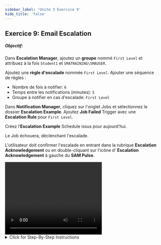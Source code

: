 ```yaml
---
sidebar_label: 'Unite 3 Exercice 9'
hide_title: 'false'
---
```


## Exercice 9: Email Escalation

##### Objectif: 

Dans **Escalation Manager**, ajoutez un **groupe** nommé ```First Level``` et attribuez à la fois ```Student1``` et ```SMATRAINING\SMAUSER```.

Ajoutez une **règle d'escalade** nommée ```First Level```. Ajouter une séquence de règles :

* Nombre de fois à notifier: ```6```
* Temps entre les notifications (minutes): ```5```
* Groupe à notifier en cas d'escalade: ```First Level```

Dans **Notification Manager**, cliquez sur l'onglet Jobs et sélectionnez le dossier **Escalation Example**. Ajoutez **Job Failed** Trigger avec une **Escalation Rule** pour ```First Level```.

Créez l’**Escalation Example** Schedule issus pour aujourd'hui.

Le Job échouera, déclenchant l'escalade.

L'utilisateur doit confirmer l'escalade en entrant dans la rubrique **Escalation Acknowledgement** ou en double-cliquant sur l'icône d' **Escalation Acknowledgement** à gauche du **SAM Pulse**.


<div>
<video width="320" height="240" controls>
  <source src="videobasic/U3E9.mp4" type="video/mp4"></source>
Your browser does not support the video tag.
</video>
</div>


<details>

<summary>Click for Step-By-Step Instructions</summary>

<summary>Cliquez pour obtenir des instructions étape par étape</summary>

1. Sous la rubrique **Management**, double-cliquez sur **Escalation Manager**.
2. Dans le cadre **Group**, cliquez sur le bouton **Add**.
3. Le menu pop-up **Group Name** apparaît.
4. Dans la zone de texte **Group Name**, tapez ```First Level```.
5. Dans la zone **Available Users**, sélectionnez Student1 et ```SMATRAINING\SMAUSER```.
6. Cliquez sur le bouton **Flèche verte** pour pousser l'utilisateur sélectionné vers la zone **Utilisateurs affectés (Assigned Users)**.
7. Cliquez sur le bouton **Save**.
8. Assurez-vous qu’**Escalation Manager** est toujours ouvert.
9. Dans le cadre **Rules**, cliquez sur le bouton **Add**.
10. Le menu pop-up **Escalation Rule Add/Edit** apparaît.
11. Dans la zone de texte **Rule Name**, tapez ```First Level```.
12. Sous **Rule Sequences**, cliquez sur le bouton **Add**.
13. Le menu pop-up **Escalation Group Entry Add/Edit** apparaît.
14. Dans la zone de texte **Number of Times To Be Notified**, entrez ```6```.
15. Dans la zone de texte **Time between Notifications (minutes)**: entrez ```5```.
16. Dans la liste déroulante **Group to Notify on Escalation**, sélectionnez ```First Level```.
17. Cliquez sur le bouton **Add**.
18. Assurez-vous que la nouvelle **règle (Rules)** est répertoriée dans la grille de l'écran **Escalation Rule Add/Edit**.

:::note Remarque
Si vous aviez besoin d'ajouter plusieurs niveaux d'escalade, vous devez cliquer à nouveau sur Add et suivre la même procedure.
:::

19. Cliquez sur le bouton **Save**.
20. Fermez l'onglet **Escalation Manager** en cliquant sur le **X**.
21. Sous la rubrique **Management**, double-cliquez sur **Notification Manager**.
22. Sous **Notification Triggers**, cliquez sur l'onglet **Jobs**.
23. Développez le dossier **Escalation Example** 
24. Sélectionnez **Job Failed** 
25. Cliquez sur le menu déroulant **Escalation Rule** et sélectionnez ```First Level```.
26. Cliquez sur le bouton **Save**.
27. Fermez **Notification Manager** en cliquant sur le **X** sur l'onglet.
28. Sous la rubrique **Operations**, double-cliquez sur **Schedule Build**.
29. La **fenêtre** pop-up **Build Schedules** apparaîtra.
30. Sous **Schedule Selection**, sélectionnez Escalation Example.
31. Cliquez sur le bouton **Build**.
32. Sélectionnez le bouton radio **Released**.
33. Cliquez sur **OK**.
34. Fermez la fenêtre pop-up **Build Schedules**
35. Le seul Job d’Escalation Example échouera lors du déclenchement de l'évent d'escalade.
36. Si vous ouvrez Thunderbird, vous devriez voir l'alerte initiale ainsi qu'un autre e-mail vous informant que ce processus a été mis en escalade.
37. Il existe deux façons d'ouvrir l'écran de **confirmation**. Double-cliquez sur l' option **Escalation Acknowledgement** sous Operations ou Double-cliquez sur l'icône **Escalation Acknowledgement** à gauche de **SAM Pulse**.
38. Cochez la case correspondant à l'évent d'escalade que vous souhaitez **confirmer**.
39. Cliquez sur le bouton **Acknowledge**.
40. Vérifiez que l'évent a été effacé de l'écran.
41. Fermez l'onglet Escalation Acknowledgement et l'application **Thunderbird** (si ouverte).

</details>